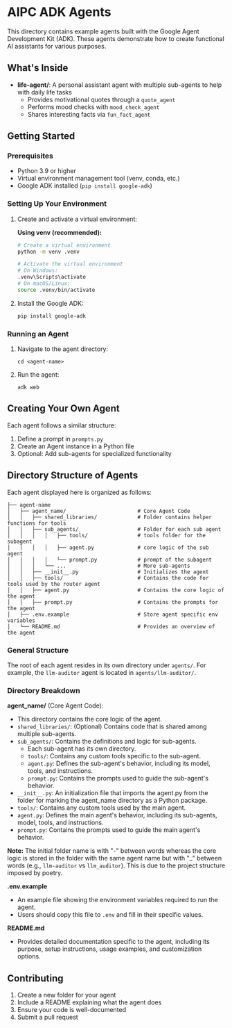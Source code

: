 # AIPC ADK Agents

This directory contains example agents built with the Google Agent Development Kit (ADK). These agents demonstrate how to create functional AI assistants for various purposes.

## What's Inside

- **life-agent/**: A personal assistant agent with multiple sub-agents to help with daily life tasks
  - Provides motivational quotes through a `quote_agent`
  - Performs mood checks with `mood_check_agent`
  - Shares interesting facts via `fun_fact_agent`

## Getting Started

### Prerequisites

- Python 3.9 or higher
- Virtual environment management tool (venv, conda, etc.)
- Google ADK installed (`pip install google-adk`)

### Setting Up Your Environment

1. Create and activate a virtual environment:

   **Using venv (recommended):**
   ```bash
   # Create a virtual environment
   python -m venv .venv
   
   # Activate the virtual environment
   # On Windows:
   .venv\Scripts\activate
   # On macOS/Linux:
   source .venv/bin/activate
   ```

2. Install the Google ADK:
   ```bash
   pip install google-adk
   ```

### Running an Agent

1. Navigate to the agent directory:
   ```
   cd <agent-name>
   ```

2. Run the agent:
   ```
   adk web
   ```

## Creating Your Own Agent

Each agent follows a similar structure:

1. Define a prompt in `prompts.py`
2. Create an Agent instance in a Python file
3. Optional: Add sub-agents for specialized functionality

## Directory Structure of Agents

Each agent displayed here is organized as follows:

```
├── agent-name
│   ├── agent_name/                       # Core Agent Code
│   │   ├── shared_libraries/             # Folder contains helper functions for tools
│   │   ├── sub_agents/                   # Folder for each sub agent
│   │   │   │   ├── tools/                # tools folder for the subagent
│   │   │   │   ├── agent.py              # core logic of the sub agent
│   │   │   │   └── prompt.py             # prompt of the subagent
│   │   │   └── ...                       # More sub-agents    
│   │   ├── __init__.py                   # Initializes the agent
│   │   ├── tools/                        # Contains the code for tools used by the router agent
│   │   ├── agent.py                      # Contains the core logic of the agent
│   │   ├── prompt.py                     # Contains the prompts for the agent
│   ├── .env.example                      # Store agent specific env variables
│   └── README.md                         # Provides an overview of the agent
```

### General Structure

The root of each agent resides in its own directory under `agents/`. For example, the `llm-auditor` agent is located in `agents/llm-auditor/`.

### Directory Breakdown

**agent_name/** (Core Agent Code):
- This directory contains the core logic of the agent.
- `shared_libraries/`: (Optional) Contains code that is shared among multiple sub-agents.
- `sub_agents/`: Contains the definitions and logic for sub-agents.
  - Each sub-agent has its own directory.
  - `tools/`: Contains any custom tools specific to the sub-agent.
  - `agent.py`: Defines the sub-agent's behavior, including its model, tools, and instructions.
  - `prompt.py`: Contains the prompts used to guide the sub-agent's behavior.
- `__init__.py`: An initialization file that imports the agent.py from the folder for marking the agent_name directory as a Python package.
- `tools/`: Contains any custom tools used by the main agent.
- `agent.py`: Defines the main agent's behavior, including its sub-agents, model, tools, and instructions.
- `prompt.py`: Contains the prompts used to guide the main agent's behavior.

**Note:** The initial folder name is with "-" between words whereas the core logic is stored in the folder with the same agent name but with "_" between words (e.g., `llm-auditor` vs `llm_auditor`). This is due to the project structure imposed by poetry.

**.env.example**
- An example file showing the environment variables required to run the agent.
- Users should copy this file to `.env` and fill in their specific values.

**README.md**
- Provides detailed documentation specific to the agent, including its purpose, setup instructions, usage examples, and customization options.

## Contributing

1. Create a new folder for your agent
2. Include a README explaining what the agent does
3. Ensure your code is well-documented
4. Submit a pull request